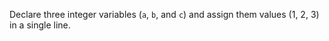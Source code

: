 Declare three integer variables (`a`, `b`, and `c`) 
and assign them values (1, 2, 3) in a single line.